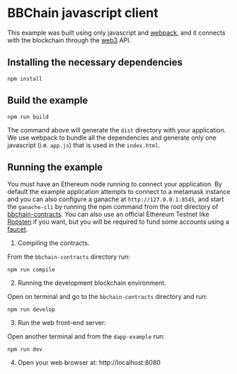 # BBChain javascript client

This example was built using only javascript and [webpack](https://webpack.js.org/), and it connects with the blockchain through the [web3](https://github.com/ethereum/web3.js/) API.

## Installing the necessary dependencies
```
npm install
```

## Build the example
```
npm run build
```

The command above will generate the `dist` directory with your application. We use webpack to bundle all the dependencies and generate only one javascript (i.e. `app.js`) that is used in the `index.html`.

## Running the example

You must have an Ethereum node running to connect your application.
By default the example application attempts to connect to a metamask instance and you can also configure a ganache at `http://127.0.0.1:8545`, and start the `ganache-cli` by running the npm command from the root directory of [bbchain-contracts](../README.md).
You can also use an official Ethereum Testnet like [Ropsten](https://ropsten.etherscan.io/) if you want, but you will be required to fund some accounts using a [faucet](https://faucet.ropsten.be/).

1. Compiling the contracts.

From the `bbchain-contracts` directory run:
```
npm run compile
```

2. Running the development blockchain environment.
   
Open on terminal and go to the `bbchain-contracts` directory and run:
```
npm run develop
```

3. Run the web front-end server:

Open another terminal and from the `dapp-example` run:
```
npm run dev
```

4. Open your web browser at: http://localhost:8080
